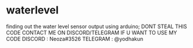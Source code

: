 # waterlevel
finding out the water level sensor output using arduino;
DONT STEAL THIS CODE 
CONTACT ME ON DISCORD/TELEGRAM IF U WANT TO USE MY CODE
DISCORD : Neoza#3526
TELEGRAM : @yodhakun
